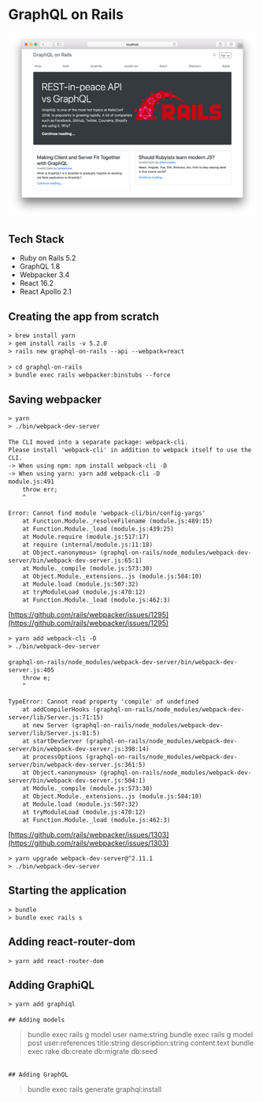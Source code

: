 # GraphQL on Rails

![](./public/screenshot.png)

## Tech Stack

* Ruby on Rails 5.2
* GraphQL 1.8
* Webpacker 3.4
* React 16.2
* React Apollo 2.1

## Creating the app from scratch

```
> brew install yarn
> gem install rails -v 5.2.0
> rails new graphql-on-rails --api --webpack=react

> cd graphql-on-rails
> bundle exec rails webpacker:binstubs --force
```

## Saving webpacker

```
> yarn
> ./bin/webpack-dev-server

The CLI moved into a separate package: webpack-cli.
Please install 'webpack-cli' in addition to webpack itself to use the CLI.
-> When using npm: npm install webpack-cli -D
-> When using yarn: yarn add webpack-cli -D
module.js:491
    throw err;
    ^

Error: Cannot find module 'webpack-cli/bin/config-yargs'
    at Function.Module._resolveFilename (module.js:489:15)
    at Function.Module._load (module.js:439:25)
    at Module.require (module.js:517:17)
    at require (internal/module.js:11:18)
    at Object.<anonymous> (graphql-on-rails/node_modules/webpack-dev-server/bin/webpack-dev-server.js:65:1)
    at Module._compile (module.js:573:30)
    at Object.Module._extensions..js (module.js:584:10)
    at Module.load (module.js:507:32)
    at tryModuleLoad (module.js:470:12)
    at Function.Module._load (module.js:462:3)
```

[https://github.com/rails/webpacker/issues/1295](https://github.com/rails/webpacker/issues/1295)

```
> yarn add webpack-cli -D
> ./bin/webpack-dev-server

graphql-on-rails/node_modules/webpack-dev-server/bin/webpack-dev-server.js:405
    throw e;
    ^

TypeError: Cannot read property 'compile' of undefined
    at addCompilerHooks (graphql-on-rails/node_modules/webpack-dev-server/lib/Server.js:71:15)
    at new Server (graphql-on-rails/node_modules/webpack-dev-server/lib/Server.js:81:5)
    at startDevServer (graphql-on-rails/node_modules/webpack-dev-server/bin/webpack-dev-server.js:398:14)
    at processOptions (graphql-on-rails/node_modules/webpack-dev-server/bin/webpack-dev-server.js:361:5)
    at Object.<anonymous> (graphql-on-rails/node_modules/webpack-dev-server/bin/webpack-dev-server.js:504:1)
    at Module._compile (module.js:573:30)
    at Object.Module._extensions..js (module.js:584:10)
    at Module.load (module.js:507:32)
    at tryModuleLoad (module.js:470:12)
    at Function.Module._load (module.js:462:3)

```

[https://github.com/rails/webpacker/issues/1303](https://github.com/rails/webpacker/issues/1303)

```
> yarn upgrade webpack-dev-server@^2.11.1
> ./bin/webpack-dev-server
```

## Starting the application

```
> bundle
> bundle exec rails s
```

## Adding react-router-dom

```
> yarn add react-router-dom
```

## Adding GraphiQL

```
> yarn add graphiql

## Adding models

```
> bundle exec rails g model user name:string
> bundle exec rails g model post user:references title:string description:string content:text
> bundle exec rake db:create db:migrate db:seed
```

## Adding GraphQL

```
> bundle exec rails generate graphql:install
```
